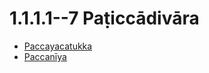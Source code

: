 

# 1.1.1.1--7 Paṭiccādivāra

* [Paccayacatukka](1.1.1.1--7/Paccayacatukka.md)
* [Paccanīya](1.1.1.1--7/Paccaniya.md)



